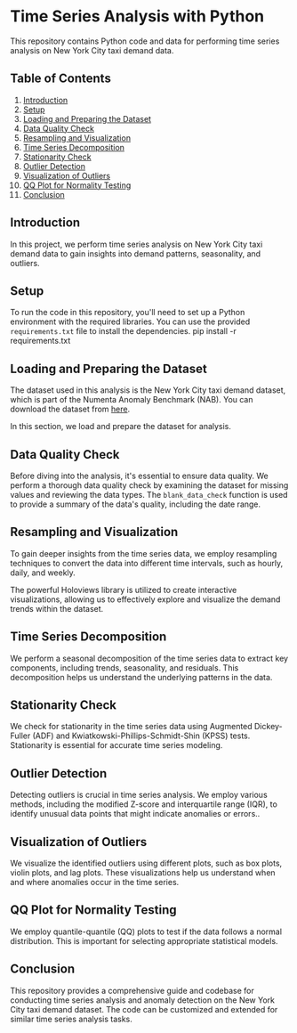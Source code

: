 # Time Series Analysis with Python

This repository contains Python code and data for performing time series analysis on New York City taxi demand data.

## Table of Contents

1. [Introduction](#introduction)
2. [Setup](#setup)
3. [Loading and Preparing the Dataset](#loading-and-preparing-the-dataset)
4. [Data Quality Check](#data-quality-check)
5. [Resampling and Visualization](#resampling-and-visualization)
6. [Time Series Decomposition](#time-series-decomposition)
7. [Stationarity Check](#stationarity-check)
8. [Outlier Detection](#outlier-detection)
9. [Visualization of Outliers](#visualization-of-outliers)
10. [QQ Plot for Normality Testing](#qq-plot-for-normality-testing)
11. [Conclusion](#conclusion)

## Introduction

In this project, we perform time series analysis on New York City taxi demand data to gain insights into demand patterns, seasonality, and outliers.

## Setup

To run the code in this repository, you'll need to set up a Python environment with the required libraries. You can use the provided `requirements.txt` file to install the dependencies.
pip install -r requirements.txt

## Loading and Preparing the Dataset

The dataset used in this analysis is the New York City taxi demand dataset, which is part of the Numenta Anomaly Benchmark (NAB). You can download the dataset from [here](https://www.kaggle.com/datasets/boltzmannbrain/nab). 

In this section, we load and prepare the dataset for analysis.

## Data Quality Check

Before diving into the analysis, it's essential to ensure data quality. We perform a thorough data quality check by examining the dataset for missing values and reviewing the data types. The `blank_data_check` function is used to provide a summary of the data's quality, including the date range.

## Resampling and Visualization

To gain deeper insights from the time series data, we employ resampling techniques to convert the data into different time intervals, such as hourly, daily, and weekly. 

The powerful Holoviews library is utilized to create interactive visualizations, allowing us to effectively explore and visualize the demand trends within the dataset.


## Time Series Decomposition

We perform a seasonal decomposition of the time series data to extract key components, including trends, seasonality, and residuals. This decomposition helps us understand the underlying patterns in the data.

## Stationarity Check

We check for stationarity in the time series data using Augmented Dickey-Fuller (ADF) and Kwiatkowski-Phillips-Schmidt-Shin (KPSS) tests. Stationarity is essential for accurate time series modeling.

## Outlier Detection

Detecting outliers is crucial in time series analysis. We employ various methods, including the modified Z-score and interquartile range (IQR), to identify unusual data points that might indicate anomalies or errors..

## Visualization of Outliers

We visualize the identified outliers using different plots, such as box plots, violin plots, and lag plots. These visualizations help us understand when and where anomalies occur in the time series.

## QQ Plot for Normality Testing

We employ quantile-quantile (QQ) plots to test if the data follows a normal distribution. This is important for selecting appropriate statistical models.

## Conclusion

This repository provides a comprehensive guide and codebase for conducting time series analysis and anomaly detection on the New York City taxi demand dataset. The code can be customized and extended for similar time series analysis tasks.
